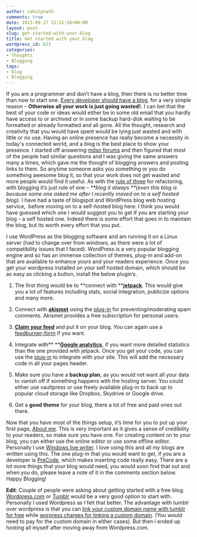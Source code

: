 ```yaml
---
author: rahulpnath
comments: true
date: 2013-09-17 13:31:58+00:00
layout: post
slug: get-started-with-your-blog
title: Get started with your blog
wordpress_id: 623
categories:
- Thoughts
- Blogging
tags:
- blog
- Blogging
---
```


If you are a programmer and don’t have a blog, then there is no better time than now to start one. [Every developer should have a blog](http://channel9.msdn.com/Shows/HanselminutesOn9/Hanselminutes-on-9-Social-Networking-for-Developers-Part-1-Every-Developer-Needs-a-Blog), for a very simple reason – **Otherwise all your work is just going wasted!.** I can bet that the best of your code or ideas would either be in some old email that you hardly have access to or archived or in some backup hard-disk waiting to be formatted or already formatted and all gone. All the thought, research and creativity that you would have spent would be lying just wasted and with little or no use. Having an online presence has really become a necessity in today's connected world, and a blog is the best place to show your presence. I started off answering [mdsn forums](http://rahulpnath.com/blog/stars-do-count/) and then figured that most of the people had similar questions and I was giving the same answers many a times, which gave me the thought of blogging answers and posting links to them. So anytime someone asks you something or you do something awesome blog it, so that your work does not get wasted and more people would find it useful. As with the [rule of three](http://en.wikipedia.org/wiki/Rule_of_three_(computer_programming)) for refactoring, with blogging it’s just rule of one – _**blog it always **(_even this blog is because some one asked me after I recently moved on to a self hosted blog_)._
I have had a taste of blogspot and WordPress blog web hosting service,  before moving on to a self-hosted blog here. I think you would have guessed which one I would suggest you to get if you are starting your blog – a self hosted one. Indeed there is some effort that goes in to maintain the blog, but its worth every effort that you put.

I use WordPress as the blogging software and am running it on a Linux server (had to change over from windows, as there were a lot of compatibility issues that I faced). WordPress is a very popular blogging engine and so has an immense collection of themes, plug-in and add-on that are available to enhance yours and your readers experience. Once you get your wordpress installed on your self hosted domain, which should be as easy as clicking a button, install the below plugin’s.



	
  1. The first thing would be to **connect with **[**jetpack**](http://jetpack.me/). This would give you a lot of features including stats, social integration, publicize options and many more.

	
  2. Connect with [**akismet**](http://akismet.com/) using the [plug-in](http://wordpress.org/plugins/akismet/) for preventing/moderating spam comments. Akismet provides a free subscription for personal users.

	
  3. [**Claim your feed**](http://feedburner.google.com/) and put it on your blog. You can again use a [feedburner-form](http://wordpress.org/plugins/feedburner-form/) if you want.

	
  4. Integrate with** **[**Google analytics**](http://www.google.com/analytics/), if you want more detailed statistics than the one provided with jetpack. Once you get your code, you can use the [plug-in](http://wordpress.org/plugins/googleanalytics/) to integrate with your site. This will add the necessary code in all your pages header.

	
  5. Make sure you have a **backup plan**, as you would not want all your data to vanish off if something happens with the hosting server. You could either use vaultpress or use freely available plug-in to back up to popular cloud storage like Dropbox, Skydrive or Google drive.

	
  6. Get a **good theme** for your blog, there a lot of free and paid ones out there.


Now that you have most of the things setup, it’s time for you to put up your first page, [About me](http://rahulpnath.com/blog/about/). This is very important as it gives a sense of credibility to your readers, so make sure you have one. For creating content on to your blog, you can either use the online editor or use some offline editor. Personally I use [Windows live writer](http://www.microsoft.com/en-in/download/details.aspx?id=8621). I love using this and all my blogs are written using this. The one plug-in that you would want to get, if you are a developer is [PreCode](http://precode.codeplex.com/), which makes inserting code really easy.
There are a lot more things that your blog would need, you would soon find that out and when you do, please leave a note of it in the comments section below. Happy Blogging!

**Edit**: Couple of people were asking about getting started with a free blog. [Wordpress.com](http://wordpress.com/) or [Tumblr](https://www.tumblr.com/) would be a very good option to start with. Personally I used Wordpress as I felt that better. The advantage with tumblr over wordpress is that you can [link your custom domain name with tumblr for free](http://www.tumblr.com/docs/en/custom_domains) while [worpress charges for linking a custom domain](http://en.support.wordpress.com/domains/map-existing-domain/). (You would need to pay for the custom domain in either cases). But then I ended up hosting all myself after moving away from Wordpress.com.
